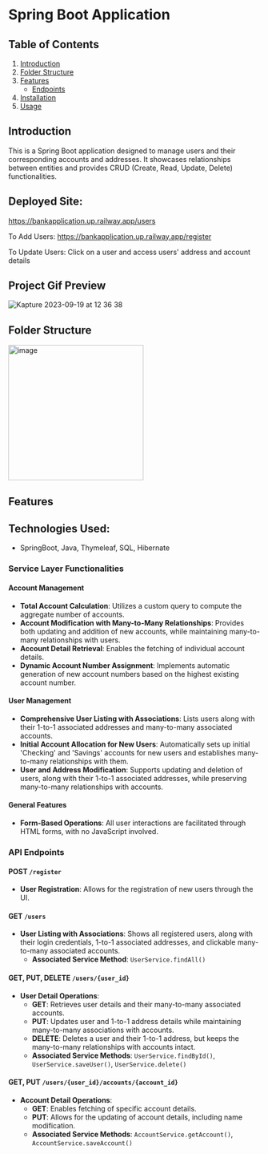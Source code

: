 # Spring Boot Application

## Table of Contents

1. [Introduction](#introduction)
2. [Folder Structure](#folder-structure)
3. [Features](#features)
   - [Endpoints](#endpoints)
4. [Installation](#installation)
5. [Usage](#usage)

## Introduction

This is a Spring Boot application designed to manage users and their corresponding accounts and addresses. It showcases relationships between entities and provides CRUD (Create, Read, Update, Delete) functionalities.

## Deployed Site: 
https://bankapplication.up.railway.app/users

   To Add Users: https://bankapplication.up.railway.app/register
   
   To Update Users: Click on a user and access users' address and account details

## Project Gif Preview
![Kapture 2023-09-19 at 12 36 38](https://github.com/OSUMed/srikanth-assignment13/assets/62990411/f4c837b5-557c-4182-b0ab-c6a61c70ffa1)

## Folder Structure

<img width="270" alt="image" src="https://github.com/OSUMed/srikanth-assignment13/assets/62990411/0389a57f-a03e-41dc-891a-aac0184678e4">

## Features

## Technologies Used:
- SpringBoot, Java, Thymeleaf, SQL, Hibernate

### Service Layer Functionalities

#### Account Management
- **Total Account Calculation**: Utilizes a custom query to compute the aggregate number of accounts.
- **Account Modification with Many-to-Many Relationships**: Provides both updating and addition of new accounts, while maintaining many-to-many relationships with users.
- **Account Detail Retrieval**: Enables the fetching of individual account details.
- **Dynamic Account Number Assignment**: Implements automatic generation of new account numbers based on the highest existing account number.

#### User Management
- **Comprehensive User Listing with Associations**: Lists users along with their 1-to-1 associated addresses and many-to-many associated accounts.
- **Initial Account Allocation for New Users**: Automatically sets up initial 'Checking' and 'Savings' accounts for new users and establishes many-to-many relationships with them.
- **User and Address Modification**: Supports updating and deletion of users, along with their 1-to-1 associated addresses, while preserving many-to-many relationships with accounts.

#### General Features
- **Form-Based Operations**: All user interactions are facilitated through HTML forms, with no JavaScript involved.

### API Endpoints

#### POST `/register`
- **User Registration**: Allows for the registration of new users through the UI.
  
#### GET `/users`
- **User Listing with Associations**: Shows all registered users, along with their login credentials, 1-to-1 associated addresses, and clickable many-to-many associated accounts.
  - **Associated Service Method**: `UserService.findAll()`

#### GET, PUT, DELETE `/users/{user_id}`
- **User Detail Operations**: 
  - **GET**: Retrieves user details and their many-to-many associated accounts.
  - **PUT**: Updates user and 1-to-1 address details while maintaining many-to-many associations with accounts.
  - **DELETE**: Deletes a user and their 1-to-1 address, but keeps the many-to-many relationships with accounts intact.
  - **Associated Service Methods**: `UserService.findById()`, `UserService.saveUser()`, `UserService.delete()`
  
#### GET, PUT `/users/{user_id}/accounts/{account_id}`
- **Account Detail Operations**: 
  - **GET**: Enables fetching of specific account details.
  - **PUT**: Allows for the updating of account details, including name modification.
  - **Associated Service Methods**: `AccountService.getAccount()`, `AccountService.saveAccount()`


